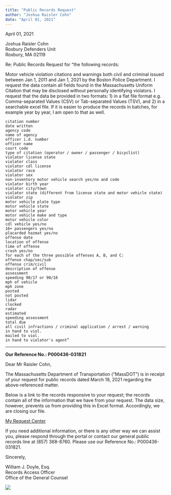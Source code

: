 ```yaml
---
title: "Public Records Request"
author: "Joshua Raisler Cohn"
date: "April 01, 2021"
---
```


April 01, 2021

Joshua Raisler Cohn  
Roxbury Defenders Unit  
Roxbury, MA 02119

Re: Public Records Request for “the following records:

Motor vehicle violation citations and warnings both civil and criminal issued between Jan 1, 2011 and Jan 1, 2021 by the Boston Police Department.
I request the data contain all fields found in the Massachusetts Uniform Citation that may be disclosed without personally identifying violators. I request that the data be provided in two formats: 1) in a flat file format e.g. Comma-separated Values (CSV) or Tab-separated Values (TSV), and 2) in a searchable excel file. If it is easier to produce the records in batches, for example year by year, I am open to that as well.

```
citation number
date written
agency code
name of agency
officer i.d. number
officer name
court code
type of citation (operator / owner / passenger / bicyclist)
violator license state
violator class
violator cdl license
violator race
violator sex
non-inventory motor vehicle search yes/no and code
violator birth year
violator city/town
violator state (different from license state and motor vehicle state)
violator zip
motor vehicle plate type
motor vehicle state
motor vehicle year
motor vehicle make and type
motor vehicle color
cdl vehicle yes/no
16+ passengers yes/no
placarded hazmat yes/no
offense date
location of offense
time of offense
crash yes/no
for each of the three possible offenses A, B, and C:
offense chap/sec/sub
offense crim/civil
description of offense
assessment
speeding 90/17 or 90/18
mph of vehicle
mph zone
posted
not posted
lidar
clocked
radar
estimated
speeding assessment
total due
all civil infractions / criminal application / arrest / warning
in hand to viol.
mailed to viol.
in hand to violator's agent”
```
 
---
**Our Reference No.: P000436-031821**

Dear Mr Raisler Cohn,

The Massachusetts Department of Transportation (“MassDOT”) is in receipt of your request for public records dated March 18, 2021 regarding the above-referenced matter.

Below is a link to the records responsive to your request; the records contain all of the information that we have from your request. The data size, however, prevents us from providing this in Excel format. Accordingly, we are closing our file.

[My Request Center](https://linkprotect.cudasvc.com/url?a=https%3a%2f%2fu8387795.ct.sendgrid.net%2fls%2fclick%3fupn%3dnZGH0ylxadMp5hTpNkeAFgHxqKubB-2F27LtZ4P1tSQ6zPkb7efLtxAH8pnC3OWV8soHOu1B9M07u9ujPmia357vLT-2B8dv-2FoZgWZJT-2FTZxRVtymAIu72WZzJL-2F-2Fr57rq7Xaoj2YE6U-2BA75DoOqtrTDsOXyziNOwHf9zL8IcD4EO94-3DGRyI_t0MyN0qpqsm-2FjuC5CDAwET3usyLSFirK7Oq1iBcMfDsQ-2BAMbt9wURRXFik7A95v28WGjJxsFLL-2BPnYw79AWLtM9Gtd3kidpBPOzYl4YDCgyxlh8griJF1XUr6s-2FLUca2ajV-2BX0dOUG-2Bqp1P3toboz3oPDbhW4CffLFz6Tfurq94pOXwVIhIqiCgTNlittGtuZ-2BNrfSFgQA5343oIGMXed7E5mk0BjomXHorDbjkVbmWLeC-2BF-2FHbn9DPPuvRLg3vZyOLG7WhRFovWxYPZaa5hnEclXVFfzLMwgPSMRe2qcY-2Fhbs0x0K4nD2VIw9J41wka9cNWxXH10dWWLag3MAI-2FLa3WeN2CYVhSUeBOzH8fke93vG-2FlAH48QONwGkL1MdcNg5utMzRHTiJEu5cFCiJB6A-3D-3D&c=E,1,TRDPZEV3I6PxyvJjy6ARyZX8tNuaOP2rtF_1HnytB-VwRs7Au99iR7EJ-iWhSh6f2xvE58BqeCcSntu2rp2jKNoJr-eRrwDmY4FYhug-xCdvY5MdLougu4RSTM-o&typo=1)

If you need additional information, or there is any other way we can assist you, please respond through the portal or contact our general public records line at (857) 368-8760. Please use our Reference No.: P000436-031821.

Sincerely,

William J. Doyle, Esq.  
Records Access Officer  
Office of the General Counsel

![](https://ci3.googleusercontent.com/proxy/erAqh3YJZcsZrTult5g1F2I8gqzV3PhrToUi4Yzydf0Xg6WhwK66ap6tEVC7nKirx9uyI_pt1eiQOcuq89z4cvU3iafrZ5zFShHL1DwYMYo6LiWMZ7pXulAGVPB14y-h2AKGqPgy7iuo4NSJ6D93eDxzG_CPv0tf60QOYyWFDtipVCUnn3i87qgPk0DH-A4PaHLR6AkwJgsawefaj1Mfyled_Qo4FUZZimV3B5wsh0gp6gtVDC7kqAzGp6O7VtrzZqYUZwLUiTbvsQ8gA5suQZAvRA7e6LwlBaPlOBnOYLdAqYNRddmD9hKyqdlxKYWN1bMzzGlA8mqdxWR8n0WShfOXvbGKJ8FeVB6zFRwg2Wnj=s0-d-e1-ft#https://linkprotect.cudasvc.com/url?a=https%3a%2f%2fmassachusettsdot.mycusthelp.com%2fWEBAPP%2f_rs%2fViewImage.aspx%3fimg%3d121&c=E,1,vBO8nt_xte5P0dhKhvG3h6-S9THmN7M2dEZIjdhkz29ijwmm5xDCXwNGFxJAQJJ2dyjXgLWHP5Lb97MACIohrEM_-ofV-fz8WN2WPCzlETJtIVd6&typo=1)
